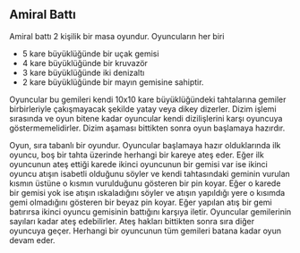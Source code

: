 ## Amiral Battı

  Amiral battı 2 kişilik bir masa oyundur. Oyuncuların her biri
  * 5 kare büyüklüğünde bir uçak gemisi
  * 4 kare büyüklüğünde bir kruvazör
  * 3 kare büyüklüğünde iki denizaltı
  * 2 kare büyüklüğünde bir mayın gemisine sahiptir.  
  
Oyuncular bu gemileri kendi 10x10 kare büyüklüğündeki tahtalarına gemiler birbirleriyle çakışmayacak şekilde yatay veya dikey dizerler. Dizim işlemi sırasında ve oyun bitene kadar oyuncular kendi dizilişlerini karşı oyuncuya göstermemelidirler. Dizim aşaması bittikten sonra oyun başlamaya hazırdır.  
  
Oyun, sıra tabanlı bir oyundur. Oyuncular başlamaya hazır olduklarında ilk oyuncu, boş bir tahta üzerinde herhangi bir kareye ateş eder. Eğer ilk oyuncunun ateş ettiği karede ikinci oyuncunun bir gemisi var ise ikinci oyuncu atışın isabetli olduğunu söyler ve kendi tahtasındaki geminin vurulan kısmın üstüne o kısmın vurulduğunu gösteren bir pin koyar. Eğer o karede bir gemisi yok ise atışın ıskaladığını söyler ve atışın yapıldığı yere o kısımda gemi olmadığını gösteren bir beyaz pin koyar. Eğer yapılan atış bir gemi batırırsa ikinci oyuncu gemisinin battığını karşıya iletir. Oyuncular gemilerinin sayıları kadar ateş edebilirler. Ateş hakları bittikten sonra sıra diğer oyuncuya geçer. Herhangi bir oyuncunun tüm gemileri batana kadar oyun devam eder.

